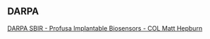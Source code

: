 <div class="menu-data" data-parent="#pages/blog/cv19/artificial"/></div>

## DARPA

[DARPA SBIR - Profusa Implantable Biosensors - COL Matt Hepburn](https://en.wikipedia.org/wiki/Luciana_Borio)

